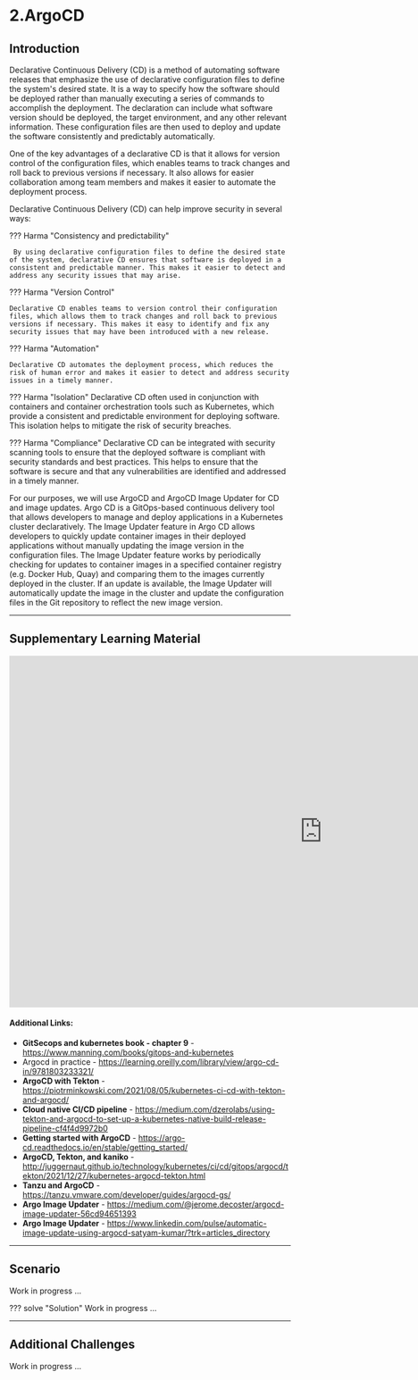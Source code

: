 # 2.ArgoCD

## Introduction

Declarative Continuous Delivery (CD) is a method of automating software releases that emphasize the use of declarative configuration files to define the system's desired state.  It is a way to specify how the software should be deployed rather than manually executing a series of commands to accomplish the deployment.  The declaration can include what software version should be deployed, the target environment, and any other relevant information.  These configuration files are then used to deploy and update the software consistently and predictably automatically.

One of the key advantages of a declarative CD is that it allows for version control of the configuration files, which enables teams to track changes and roll back to previous versions if necessary.  It also allows for easier collaboration among team members and makes it easier to automate the deployment process.

Declarative Continuous Delivery (CD) can help improve security in several ways:

??? Harma "Consistency and predictability"

     By using declarative configuration files to define the desired state of the system, declarative CD ensures that software is deployed in a consistent and predictable manner. This makes it easier to detect and address any security issues that may arise.

??? Harma "Version Control"

    Declarative CD enables teams to version control their configuration files, which allows them to track changes and roll back to previous versions if necessary. This makes it easy to identify and fix any security issues that may have been introduced with a new release.

??? Harma "Automation" 

    Declarative CD automates the deployment process, which reduces the risk of human error and makes it easier to detect and address security issues in a timely manner.

??? Harma "Isolation"
    Declarative CD often used in conjunction with containers and container orchestration tools such as Kubernetes, which provide a consistent and predictable environment for deploying software. This isolation helps to mitigate the risk of security breaches.

??? Harma "Compliance"
    Declarative CD can be integrated with security scanning tools to ensure that the deployed software is compliant with security standards and best practices. This helps to ensure that the software is secure and that any vulnerabilities are identified and addressed in a timely manner.

For our purposes, we will use ArgoCD and ArgoCD Image Updater for CD and image updates.  Argo CD is a GitOps-based continuous delivery tool that allows developers to manage and deploy applications in a Kubernetes cluster declaratively.  The Image Updater feature in Argo CD allows developers to quickly update container images in their deployed applications without manually updating the image version in the configuration files.  The Image Updater feature works by periodically checking for updates to container images in a specified container registry (e.g. Docker Hub, Quay) and comparing them to the images currently deployed in the cluster.  If an update is available, the Image Updater will automatically update the image in the cluster and update the configuration files in the Git repository to reflect the new image version.

-----------------------------------------------------------------------------------------------

## Supplementary Learning Material

<iframe width="1120" height="630" src="https://www.youtube.com/embed/fQ9846hRiFo" title="YouTube video player" frameborder="0" allow="accelerometer; autoplay; clipboard-write; encrypted-media; gyroscope; picture-in-picture; web-share" allowfullscreen></iframe>

#### Additional Links:

* **GitSecops and kubernetes book - chapter 9** - <https://www.manning.com/books/gitops-and-kubernetes>
* Argocd in practice - https://learning.oreilly.com/library/view/argo-cd-in/9781803233321/
* **ArgoCD with Tekton** - <https://piotrminkowski.com/2021/08/05/kubernetes-ci-cd-with-tekton-and-argocd/>
* **Cloud native CI/CD pipeline** - https://medium.com/dzerolabs/using-tekton-and-argocd-to-set-up-a-kubernetes-native-build-release-pipeline-cf4f4d9972b0
* **Getting started with ArgoCD** - <https://argo-cd.readthedocs.io/en/stable/getting_started/>
* **ArgoCD, Tekton, and kaniko** - http://juggernaut.github.io/technology/kubernetes/ci/cd/gitops/argocd/tekton/2021/12/27/kubernetes-argocd-tekton.html
* **Tanzu and ArgoCD** - <https://tanzu.vmware.com/developer/guides/argocd-gs/>
* **Argo Image Updater** - https://medium.com/@jerome.decoster/argocd-image-updater-56cd94651393
* **Argo Image Updater** - <https://www.linkedin.com/pulse/automatic-image-update-using-argocd-satyam-kumar/?trk=articles_directory>

-------------------------------------------------------------------------------------------------

## Scenario

Work in progress ...


??? solve "Solution"
    Work in progress ...

------------------------------------------------------------------------------------------

## Additional Challenges

Work in progress ...





